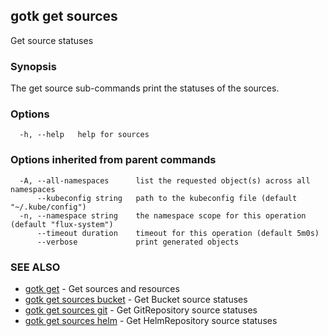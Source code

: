 ## gotk get sources

Get source statuses

### Synopsis

The get source sub-commands print the statuses of the sources.

### Options

```
  -h, --help   help for sources
```

### Options inherited from parent commands

```
  -A, --all-namespaces      list the requested object(s) across all namespaces
      --kubeconfig string   path to the kubeconfig file (default "~/.kube/config")
  -n, --namespace string    the namespace scope for this operation (default "flux-system")
      --timeout duration    timeout for this operation (default 5m0s)
      --verbose             print generated objects
```

### SEE ALSO

* [gotk get](gotk_get.md)	 - Get sources and resources
* [gotk get sources bucket](gotk_get_sources_bucket.md)	 - Get Bucket source statuses
* [gotk get sources git](gotk_get_sources_git.md)	 - Get GitRepository source statuses
* [gotk get sources helm](gotk_get_sources_helm.md)	 - Get HelmRepository source statuses

